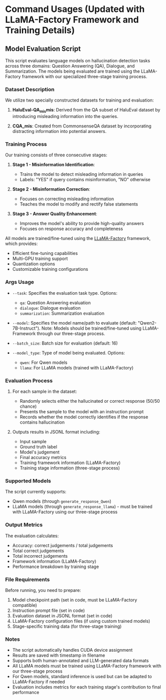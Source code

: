 # Command Usages (Updated with LLaMA-Factory Framework and Training Details)

## Model Evaluation Script

This script evaluates language models on hallucination detection tasks across three domains: Question Answering (QA), Dialogue, and Summarization. The models being evaluated are trained using the LLaMA-Factory framework with our specialized three-stage training process.

### Dataset Description

We utilize two specially constructed datasets for training and evaluation:

1. **HaluEval-QA<sub>mis</sub>mis**: Derived from the QA subset of HaluEval dataset by introducing misleading information into the queries.

2. **CQA_mis**: Created from CommonsenseQA dataset by incorporating distracting information into potential answers.

### Training Process

Our training consists of three consecutive stages:

1. **Stage 1 - Misinformation Identification**:
   - Trains the model to detect misleading information in queries
   - Labels: "YES" if query contains misinformation, "NO" otherwise

2. **Stage 2 - Misinformation Correction**:
   - Focuses on correcting misleading information
   - Teaches the model to modify and rectify false statements

3. **Stage 3 - Answer Quality Enhancement**:
   - Improves the model's ability to provide high-quality answers
   - Focuses on response accuracy and completeness

All models are trained/fine-tuned using the [LLaMA-Factory](https://github.com/hiyouga/LLaMA-Factory) framework, which provides:
- Efficient fine-tuning capabilities
- Multi-GPU training support
- Quantization options
- Customizable training configurations

### Args Usage

- `--task`: Specifies the evaluation task type. Options:
  - `qa`: Question Answering evaluation
  - `dialogue`: Dialogue evaluation
  - `summarization`: Summarization evaluation

- `--model`: Specifies the model name/path to evaluate (default: "Qwen2-7B-Instruct"). Note: Models should be trained/fine-tuned using LLaMA-Framework through our three-stage process.

- `--batch_size`: Batch size for evaluation (default: 16)

- `--model_type`: Type of model being evaluated. Options:
  - `qwen`: For Qwen models
  - `llama`: For LLaMA models (trained with LLaMA-Factory)

### Evaluation Process

1. For each sample in the dataset:
   - Randomly selects either the hallucinated or correct response (50/50 chance)
   - Presents the sample to the model with an instruction prompt
   - Records whether the model correctly identifies if the response contains hallucination

2. Outputs results in JSONL format including:
   - Input sample
   - Ground truth label
   - Model's judgement
   - Final accuracy metrics
   - Training framework information (LLaMA-Factory)
   - Training stage information (three-stage process)

### Supported Models

The script currently supports:
- Qwen models (through `generate_response_Qwen`)
- LLaMA models (through `generate_response_llama`) - must be trained with LLaMA-Factory using our three-stage process

### Output Metrics

The evaluation calculates:
- Accuracy: correct judgements / total judgements
- Total correct judgements
- Total incorrect judgements
- Framework information (LLaMA-Factory)
- Performance breakdown by training stage

### File Requirements

Before running, you need to prepare:
1. Model checkpoint path (set in code, must be LLaMA-Factory compatible)
2. Instruction prompt file (set in code)
3. Evaluation dataset in JSONL format (set in code)
4. LLaMA-Factory configuration files (if using custom trained models)
5. Stage-specific training data (for three-stage training)

### Notes

- The script automatically handles CUDA device assignment
- Results are saved with timestamp in filename
- Supports both human-annotated and LLM-generated data formats
- All LLaMA models must be trained using LLaMA-Factory framework with our three-stage process
- For Qwen models, standard inference is used but can be adapted to LLaMA-Factory if needed
- Evaluation includes metrics for each training stage's contribution to final performance

